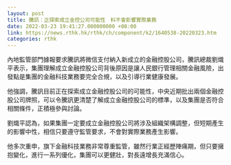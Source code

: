 ```yaml
---
layout: post
title: 騰訊：正探索成立金控公司可能性　料不會影響實際業務
date: 2022-03-23 19:41:27.000000000 +08:00
link: https://news.rthk.hk/rthk/ch/component/k2/1640538-20220323.htm
categories: rthk
---
```


內地監管部門據報要求騰訊將微信支付納入新成立的金融控股公司，騰訊總裁劉熾平表示，集團理解成立金融控股公司背後原因是讓人民銀行管理相關金融風險，出發點是集團的金融科技業務要完全合規，以及引導行業健康發展。

他強調，騰訊目前正在探索成立金融控股公司的可能性，中央近期批出兩個金融控股公司牌照，可以令騰訊更清楚了解成立金融控股公司的標準，以及集團是否符合相關條件，正積極參與討論。

劉熾平認為，如果集團一定要成立金融控股公司將涉及組織架構調整，但短期產生的影響中性，相信只要遵守監管要求，不會對實際業務產生影響。

他多次重申，旗下金融科技業務非常尊重監管，雖然行業正經歷陣痛期，但只要擁抱變化，進行一系列優化，集團可以更健壯，對長遠增長充滿信心。
